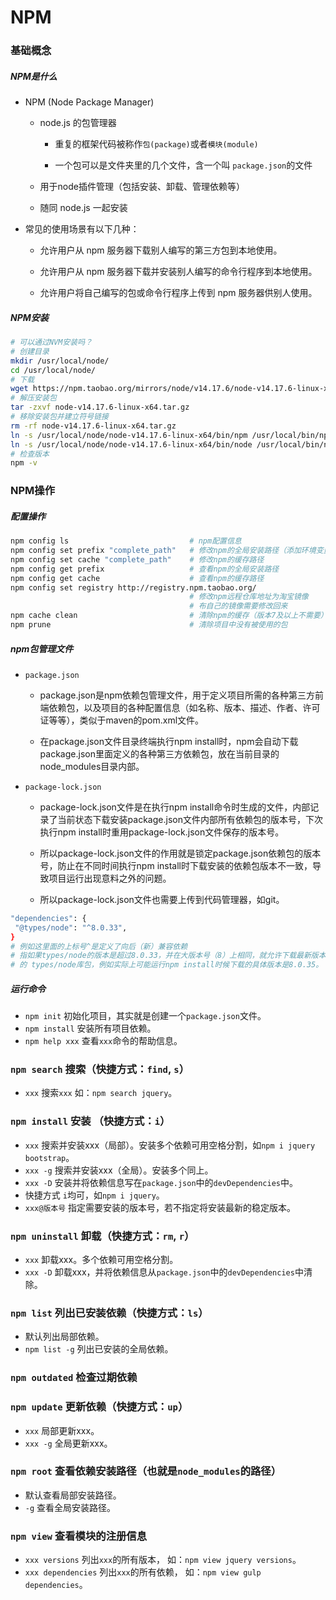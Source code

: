 # NPM

### 基础概念

##### NPM是什么

- NPM (Node Package Manager)
  
  - node.js 的包管理器
    
    - 重复的框架代码被称作`包(package)`或者`模块(module)`
    
    - 一个包可以是文件夹里的几个文件，含一个叫 `package.json`的文件
  
  - 用于node插件管理（包括安装、卸载、管理依赖等） 
  
  - 随同 node.js 一起安装

- 常见的使用场景有以下几种：
  
  - 允许用户从 npm 服务器下载别人编写的第三方包到本地使用。
  
  - 允许用户从 npm 服务器下载并安装别人编写的命令行程序到本地使用。
  
  - 允许用户将自己编写的包或命令行程序上传到 npm 服务器供别人使用。

##### NPM安装

```bash
# 可以通过NVM安装吗？
# 创建目录
mkdir /usr/local/node/
cd /usr/local/node/
# 下载
wget https://npm.taobao.org/mirrors/node/v14.17.6/node-v14.17.6-linux-x64.tar.gz
# 解压安装包
tar -zxvf node-v14.17.6-linux-x64.tar.gz
# 移除安装包并建立符号链接
rm -rf node-v14.17.6-linux-x64.tar.gz
ln -s /usr/local/node/node-v14.17.6-linux-x64/bin/npm /usr/local/bin/npm
ln -s /usr/local/node/node-v14.17.6-linux-x64/bin/node /usr/local/bin/node
# 检查版本
npm -v
```

### NPM操作

##### 配置操作

```bash
npm config ls                           # npm配置信息
npm config set prefix "complete_path"   # 修改npm的全局安装路径（添加环境变量）
npm config set cache "complete_path"    # 修改npm的缓存路径
npm config get prefix                   # 查看npm的全局安装路径
npm config get cache                    # 查看npm的缓存路径
npm config set registry http://registry.npm.taobao.org/
                                        # 修改npm远程仓库地址为淘宝镜像
                                        # 布自己的镜像需要修改回来
npm cache clean                         # 清除npm的缓存（版本7及以上不需要）
npm prune                               # 清除项目中没有被使用的包
```

##### npm包管理文件

- `package.json`
  
  - package.json是npm依赖包管理文件，用于定义项目所需的各种第三方前端依赖包，以及项目的各种配置信息（如名称、版本、描述、作者、许可证等等），类似于maven的pom.xml文件。
  
  - 在package.json文件目录终端执行npm install时，npm会自动下载package.json里面定义的各种第三方依赖包，放在当前目录的node_modules目录内部。

- `package-lock.json`
  
  - package-lock.json文件是在执行npm install命令时生成的文件，内部记录了当前状态下载安装package.json文件内部所有依赖包的版本号，下次执行npm install时重用package-lock.json文件保存的版本号。
  
  - 所以package-lock.json文件的作用就是锁定package.json依赖包的版本号，防止在不同时间执行npm install时下载安装的依赖包版本不一致，导致项目运行出现意料之外的问题。
  
  - 所以package-lock.json文件也需要上传到代码管理器，如git。

```bash
"dependencies": {
 "@types/node": "^8.0.33",
}
# 例如这里面的上标号^是定义了向后（新）兼容依赖
# 指如果types/node的版本是超过8.0.33，并在大版本号（8）上相同，就允许下载最新版本
# 的 types/node库包，例如实际上可能运行npm install时候下载的具体版本是8.0.35。
```

##### 运行命令









- `npm init` 初始化项目，其实就是创建一个`package.json`文件。
- `npm install` 安装所有项目依赖。
- `npm help xxx` 查看`xxx`命令的帮助信息。

### `npm search` 搜索（快捷方式：`find`, `s`）

- `xxx` 搜索`xxx` 如：`npm search jquery`。

### `npm install` 安装 （快捷方式：`i`）

- `xxx` 搜索并安装xxx（局部）。安装多个依赖可用空格分割，如`npm i jquery bootstrap`。
- `xxx -g` 搜索并安装xxx（全局）。安装多个同上。
- `xxx -D` 安装并将依赖信息写在`package.json`中的`devDependencies`中。
- 快捷方式 `i`均可，如`npm i jquery`。
- `xxx@版本号` 指定需要安装的版本号，若不指定将安装最新的稳定版本。

### `npm uninstall` 卸载（快捷方式：`rm`, `r`）

- `xxx` 卸载xxx。多个依赖可用空格分割。
- `xxx -D` 卸载xxx，并将依赖信息从`package.json`中的`devDependencies`中清除。

### `npm list` 列出已安装依赖（快捷方式：`ls`）

- 默认列出局部依赖。
- `npm list -g` 列出已安装的全局依赖。

### `npm outdated` 检查过期依赖

### `npm update` 更新依赖（快捷方式：`up`）

- `xxx` 局部更新xxx。
- `xxx -g` 全局更新xxx。

### `npm root` 查看依赖安装路径（也就是`node_modules`的路径）

- 默认查看局部安装路径。
- `-g` 查看全局安装路径。

### `npm view` 查看模块的注册信息

- `xxx versions` 列出`xxx`的所有版本， 如：`npm view jquery versions`。
- `xxx dependencies` 列出`xxx`的所有依赖， 如：`npm view gulp dependencies`。
